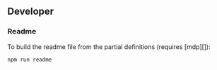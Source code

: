 ## Developer

### Readme

To build the readme file from the partial definitions (requires [mdp][]):

```
npm run readme
```
